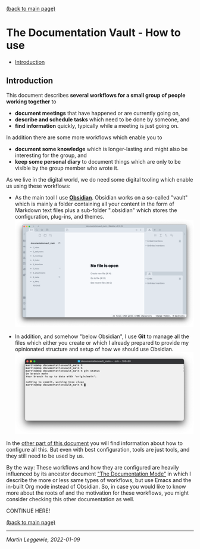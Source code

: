 
<!--
    Some meta information about this document:

    * I use the GitHub flavor of markdown.
    See [https://guides.github.com/features/mastering-markdown](https://guides.github.com/features/mastering-markdown) for how to use it.

    * I follow the one sentence per line approach which I came across several years ago when learning AsciiDoc(tor).
    See [https://asciidoctor.org/docs/asciidoc-recommended-practices/#one-sentence-per-line](https://asciidoctor.org/docs/asciidoc-recommended-practices/#one-sentence-per-line) for the reasoning behind this approach.

    * Most parts of this whole article I have written with Visual Studio Code, benefitting from its in-built Markdown support. To get the table of content created automically, I have added the extension "alanwalk.markdown-toc". So, in case you would like to change something in the structure of this article, please consider using this extension as well to keep the toc consistent with the content.
 -->


[(back to main page)](README.md)


# The Documentation Vault - How to use

<!-- TOC -->

- [Introduction](#introduction)

<!-- /TOC -->


## Introduction

This document describes **several workflows for a small group of people working together** to

- **document meetings** that have happened or are currently going on,
- **describe and schedule tasks** which need to be done by someone, and
- **find information** quickly, typically while a meeting is just going on.

In addition there are some more workflows which enable you to

- **document some knowledge** which is longer-lasting and might also be interesting for the group, and
- **keep some personal diary** to document things which are only to be visible by the group member who wrote it.

As we live in the digital world, we do need some digital tooling which enable us using these workflows:

* As the main tool I use [**Obsidian**](https://obsidian.md).
Obsidian works on a so-called "vault" which is mainly a folder containing all your content in the form of Markdown text files plus a sub-folder ".obsidian" which stores the configuration, plug-ins, and themes.
![Obsidian main window](images/screenshot_obsidian_main-window.png)

* In addition, and somehow "below Obsidian", I use **Git** to manage all the files which either you create or which I already prepared to provide my opinionated structure and setup of how we should use Obsidian.
![Terminal showing Git output](images/screenshot_terminal_git-status.png)

In the [other part of this document](how-to-configure.md) you will find information about how to configure all this.
But even with best configuration, tools are just tools, and they still need to be used by us.

By the way:
These workflows and how they are configured are heavily influenced by its ancestor document ["The Documentation Mode"](https://martinleggewie.github.io/documentationmode) in which I describe the more or less same types of workflows, but use Emacs and the in-built Org mode instead of Obsidian.
So, in case you would like to know more about the roots of and the motivation for these workflows, you might consider checking this other documentation as well.

CONTINUE HERE!


[(back to main page)](README.md)

----

_Martin Leggewie, 2022-01-09_
